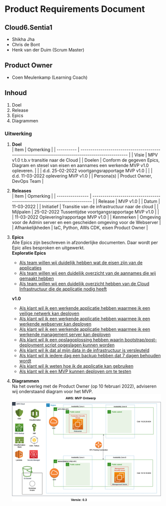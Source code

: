 # Product Requirements Document
## Cloud6.Sentia1
- Shikha Jha
- Chris de Bont
- Henk van der Duim (Scrum Master)

## Product Owner
- Coen Meulenkamp (Learning Coach)

## Inhoud
1. Doel
2. Release
3. Epics
4. Diagrammen

### Uitwerking
1. **Doel**  
   | Item       | Opmerking                                                                                          |
   | ---------- | -------------------------------------------------------------------------------------------------- |
   | Visie      | MPV v1.0 t.b.v transitie naar de Cloud                                                             |
   | Doelen     | Conform de gegeven Epics, Diagram en stesel van eisen en aannames een werkende MVP v1.0 opleveren. |
   |            | d.d. 25-02-2022 voortgangsrapportage MVP v1.0                                                      |
   |            | d.d. 11-03-2022 oplevering MVP v1.0                                                                |
   | Persona(s) | Product Owner, DevOps Team                                                                         |

2. **Releases**  
   | Item             | Opmerking                                                                  |
   | ---------------- | -------------------------------------------------------------------------- |
   | Release          | MVP v1.0                                                                   |
   | Datum            | 11-03-2022                                                                 |
   | Initiatief       | Transitie van de infrastructuur naar de cloud                              |
   | Mijlpalen        | 25-02-2022 Tussentijdse voortgangsrapportage MVP v1.0                      |
   |                  | 11-03-2022 Oplevering/rapportage MVP v1.0                                  |
   | Kenmerken        | Omgeving voor de Admin server en een gescheiden omgeving voor de Webserver |
   | Afhankelijkheden | IaC, Python, AWs CDK, eisen Product Owner                                  |
  
3. **Epics**  
   Alle Epics zijn beschreven in afzonderlijke documenten. Daar wordt per Epic alles besproken en uitgewerkt.  
   **Exploratie Epics**  
   - [Als team willen wij duidelijk hebben wat de eisen zijn van de applicaties](../07_Project/Epic01.md)
   - [Als team willen wij een duidelijk overzicht van de aannames die wij gemaakt hebben](../07_Project/Epic02.md)
   - [Als team willen wij een duidelijk overzicht hebben van de Cloud Infrastructuur die de applicatie nodig heeft](../07_Project/Epic03.md)  

   **v1.0**
   - [Als klant wil ik een werkende applicatie hebben waarmee ik een veilige netwerk kan deployen](../07_Project/Epic04.md)
   - [Als klant wil ik een werkende applicatie hebben waarmee ik een werkende webserver kan deployen](../07_Project/Epic05.md)
   - [Als klant wil ik een werkende applicatie hebben waarmee ik een werkende management server kan deployen](../07_Project/Epic06.md)
   - [Als klant wil ik een opslagoplossing hebben waarin bootstrap/post-deployment script opgeslagen kunnen worden](../07_Project/Epic07.md)
   - [Als klant wil ik dat al mijn data in de infrastructuur is versleuteld](../07_Project/Epic08.md)
   - [Als klant wil ik iedere dag een backup hebben dat 7 dagen behouden wordt](../07_Project/Epic09.md)
   - [Als klant wil ik weten hoe ik de applicatie kan gebruiken](../07_Project/Epic10.md)
   - [Als klant wil ik een MVP kunnen deployen om te testen](../07_Project/Epic11.md)
  
4. **Diagrammen**  
Na het overleg met de Product Owner (op 10 februari 2022), adviseren wij onderstaand diagram voor het MVP.  
![awsdiagram](../00_includes/Cloud6Sentia1_diagram_0_5.drawio.png)
